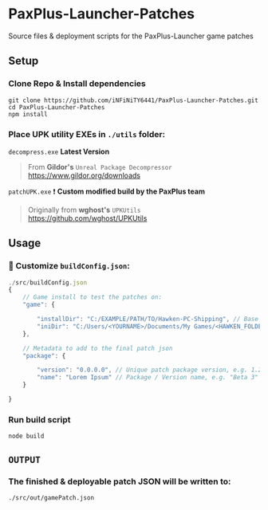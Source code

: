 # PaxPlus-Launcher-Patches
Source files &amp; deployment scripts for the PaxPlus-Launcher game patches

##   Setup
### Clone Repo & Install dependencies
```
git clone https://github.com/iNFiNiTY6441/PaxPlus-Launcher-Patches.git
cd PaxPlus-Launcher-Patches
npm install
```

### Place UPK utility EXEs in `./utils` folder:

`decompress.exe` **Latest Version**
>From **Gildor's** ```Unreal Package Decompressor```  
https://www.gildor.org/downloads 


`patchUPK.exe` ❗ **Custom modified build by the PaxPlus team**
>Originally from **wghost's** ```UPKUtils```   
https://github.com/wghost/UPKUtils

##   Usage

### 📜 Customize `buildConfig.json`:
``` js
./src/buildConfig.json
{
    // Game install to test the patches on:
    "game": {

        "installDir": "C:/EXAMPLE/PATH/TO/Hawken-PC-Shipping", // Base game folder
        "iniDir": "C:/Users/<YOURNAME>/Documents/My Games/<HAWKEN_FOLDER>" // Game config inis
    },

    // Metadata to add to the final patch json
    "package": {

        "version": "0.0.0.0", // Unique patch package version, e.g. 1.2.3.4
        "name": "Lorem Ipsum" // Package / Version name, e.g. "Beta 3"
    }

}
```

### Run build script
```
node build
```

## ```OUTPUT``` 

### The finished & deployable patch JSON will be written to:
```
./src/out/gamePatch.json
```
